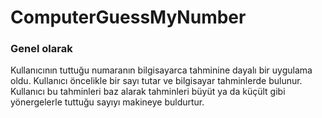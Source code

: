 # ComputerGuessMyNumber
### Genel olarak
Kullanıcının tuttuğu numaranın bilgisayarca tahminine dayalı bir uygulama oldu.
Kullanıcı öncelikle bir sayı tutar ve bilgisayar tahminlerde bulunur. Kullanıcı bu tahminleri baz alarak tahminleri büyüt ya da küçült gibi yönergelerle tuttuğu sayıyı makineye buldurtur.
